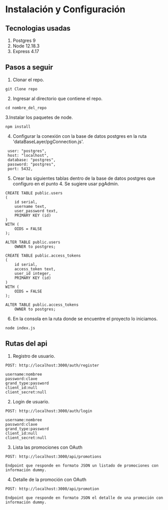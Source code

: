 # Instalación y Configuración

## Tecnologias usadas

1. Postgres 9
2. Node 12.18.3
3. Express 4.17

## Pasos a seguir

1. Clonar el repo.

```
git Clone repo
```
2. Ingresar al directorio que contiene el repo.
```
cd nombre_del_repo
```
3.Instalar los paquetes de node.
```
npm install
``` 
4. Configurar la conexión con la base de datos postgres en la ruta 'dataBaseLayer/pgConnection.js'.
```
 user: "postgres",
 host: "localhost",
 database: "postgres",
 password: "postgres",
 port: 5432,
``` 
5. Crear las siguientes tablas dentro de la base de datos postgres que configuro en el punto 4. Se sugiere usar pgAdmin.
```
CREATE TABLE public.users
(
    id serial,
    username text,
    user_password text,
    PRIMARY KEY (id)
)
WITH (
    OIDS = FALSE
);

ALTER TABLE public.users
    OWNER to postgres;

CREATE TABLE public.access_tokens
(
    id serial,
    access_token text,
    user_id integer,
    PRIMARY KEY (id)
)
WITH (
    OIDS = FALSE
);

ALTER TABLE public.access_tokens
    OWNER to postgres;
``` 
6. En la consola en la ruta donde se encuentre el proyecto lo iniciamos.
```
node index.js
``` 

## Rutas del api
1. Registro de usuario.
```
POST: http://localhost:3000/auth/register

username:nombree
password:clave
grand_type:password
client_id:null
client_secret:null
``` 
2. Login de usuario.
```
POST: http://localhost:3000/auth/login

username:nombree
password:clave
grand_type:password
client_id:null
client_secret:null
``` 
3. Lista las promociones con OAuth
```
POST: http://localhost:3000/api/promotions

Endpoint que responde en formato JSON un listado de promociones con
información dummy.
``` 
4. Detalle de la promoción con OAuth
```
POST: http://localhost:3000/api/promotion

Endpoint que responde en formato JSON el detalle de una promoción con
información dummy.
``` 